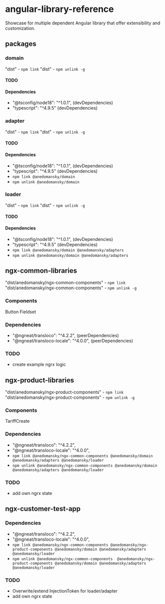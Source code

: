 # angular-library-reference

Showcase for multiple dependent Angular library that offer extensibility and customization.

## packages

### domain

"dist" - `npm link`
"dist" - `npm unlink -g`

#### TODO

#### Dependencies

- "@tsconfig/node18": "^1.0.1", (devDependencies)
- "typescript": "^4.9.5" (devDependencies)

### adapter

"dist" - `npm link`
"dist" - `npm unlink -g`

#### TODO

#### Dependencies

- "@tsconfig/node18": "^1.0.1", (devDependencies)
- "typescript": "^4.9.5" (devDependencies)
- `npm link @anedomansky/domain`
- `npm unlink @anedomansky/domain`

### loader

"dist" - `npm link`
"dist" - `npm unlink -g`

#### TODO

#### Dependencies

- "@tsconfig/node18": "^1.0.1", (devDependencies)
- "typescript": "^4.9.5" (devDependencies)
- `npm link @anedomansky/domain @anedomansky/adapters`
- `npm unlink @anedomansky/domain @anedomansky/adapters`

## ngx-common-libraries

"dist/anedomansky/ngx-common-components" - `npm link`
"dist/anedomansky/ngx-common-components" - `npm unlink -g`

### Components

Button
Fieldset

### Dependencies

- "@ngneat/transloco": "^4.2.2", (peerDependencies)
- "@ngneat/transloco-locale": "^4.0.0", (peerDependencies)

### TODO

- create example ngrx logic

## ngx-product-libraries

"dist/anedomansky/ngx-product-components" - `npm link`
"dist/anedomansky/ngx-product-components" - `npm unlink -g`

### Components

TariffCreate

### Dependencies

- "@ngneat/transloco": "^4.2.2",
- "@ngneat/transloco-locale": "^4.0.0",
- `npm link @anedomansky/ngx-common-components @anedomansky/domain @anedomansky/adapters @anedomansky/loader`
- `npm unlink @anedomansky/ngx-common-components @anedomansky/domain @anedomansky/adapters @anedomansky/loader`

### TODO

- add own ngrx state

## ngx-customer-test-app

### Dependencies

- "@ngneat/transloco": "^4.2.2",
- "@ngneat/transloco-locale": "^4.0.0",
- `npm link @anedomansky/ngx-common-components @anedomansky/ngx-product-components @anedomansky/domain @anedomansky/adapters @anedomansky/loader`
- `npm unlink @anedomansky/ngx-common-components  @anedomansky/ngx-product-components @anedomansky/domain @anedomansky/adapters @anedomansky/loader`

### TODO

- Overwrite/extend InjectionToken for loader/adapter
- add own ngrx state
